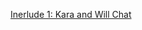 [Inerlude 1: Kara and Will Chat](https://htmlpreview.github.io/?https://github.com/AstralShard/masksInterludes/blob/main/1%20-%20Will%20and%20Kara%20chat.html)
